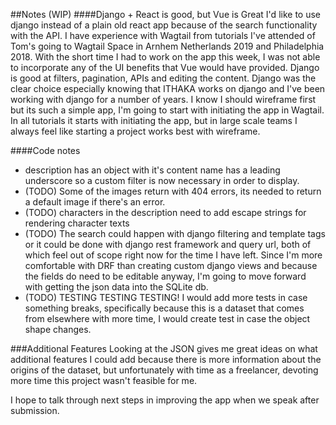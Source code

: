 ##Notes (WIP)
####Django + React is good, but Vue is Great
I'd like to use django instead of a plain old react app because of the search functionality with the API. I have experience with Wagtail from tutorials I've attended of Tom's going to Wagtail Space in Arnhem Netherlands 2019 and Philadelphia 2018. With the short time I had to work on the app this week, I was not able to incorporate any of the UI benefits that Vue would have provided.
Django is good at filters, pagination, APIs and editing the content. Django was the clear choice especially knowing that ITHAKA works on django and I've been working with django for a number of years.
I know I should wireframe first but its such a simple app, I'm going to start with initiating the app in Wagtail. In all tutorials it starts with initiating the app, but in large scale teams I always feel like starting a project works best with wireframe.

####Code notes
- description has an object with it's content name has a leading underscore so a custom filter is now necessary in order to display.
- (TODO) Some of the images return with 404 errors, its needed to return a default image if there's an error.
- (TODO) characters in the description need to add escape strings for rendering character texts
- (TODO) The search could happen with django filtering and template tags or it could be done with django rest framework and query url, both of which feel out of scope right now for the time I have left. Since I'm more comfortable with DRF than creating custom django views and because the fields do need to be editable anyway, I'm going to move forward with getting the json data into the SQLite db.
- (TODO) TESTING TESTING TESTING! I would add more tests in case something breaks, specifically because this is a dataset that comes from elsewhere with more time, I would create test in case the object shape changes.

###Additional Features
Looking at the JSON gives me great ideas on what additional features I could add because there is more information about the origins of the dataset, but unfortunately with time as a freelancer, devoting more time this project wasn't feasible for me.

I hope to talk through next steps in improving the app when we speak after submission.
